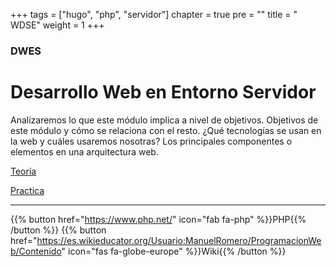+++
tags = ["hugo", "php", "servidor"]
chapter = true
pre = "<i class='fas fa-server'></i>" 
title = " WDSE"
weight = 1
+++

### DWES

# Desarrollo Web en Entorno Servidor


Analizaremos lo que este módulo implica a nivel de objetivos. Objetivos de este módulo y cómo se relaciona con el resto.
¿Qué tecnologías se usan en la web y cuáles usaremos nosotras?
Los principales componentes o elementos en una arquitectura web. 


[Teoría](teoria/)

[Practica](practica/)

---
{{% button href="https://www.php.net/" icon="fab fa-php" %}}PHP{{% /button %}}
{{% button href="https://es.wikieducator.org/Usuario:ManuelRomero/ProgramacionWeb/Contenido" icon="fas fa-globe-europe" %}}Wiki{{% /button %}}
